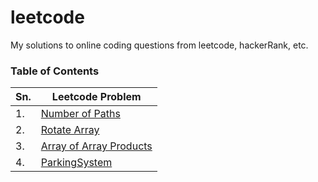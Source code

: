 # leetcode

My solutions to online coding questions from leetcode, hackerRank, etc.

### Table of Contents

| Sn.   | Leetcode Problem |
| ----- | ----- |
| 1.    | [Number of Paths](https://github.com/shwetawahane/leetcode/blob/master/Number_of_Paths/Number_of_Paths.md) |
| 2.    | [Rotate Array](https://github.com/shwetawahane/leetcode/blob/master/Rotate_Array/rotateArray.md) |
| 3.    | [Array of Array Products](https://github.com/shwetawahane/leetcode/blob/master/Array_Of_Array_Products/ArrayOfArrayProducts.md) |
| 4.    | [ParkingSystem](https://github.com/shwetawahane/leetcode/blob/master/ParkingSystem/ParkingSystem.md) |

